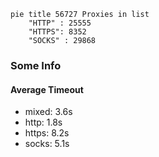 
```mermaid
pie title 56727 Proxies in list
    "HTTP" : 25555
    "HTTPS": 8352
    "SOCKS" : 29868
```

### Some Info
#### Average Timeout

- mixed: 3.6s
- http: 1.8s
- https: 8.2s
- socks: 5.1s